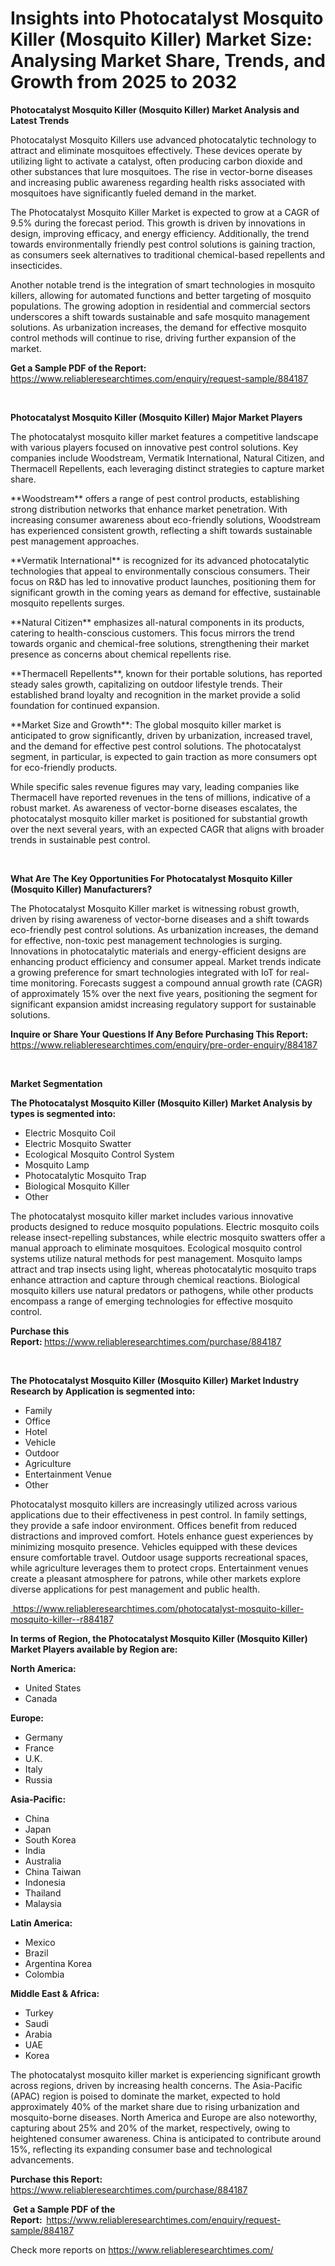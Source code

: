<p><h1>Insights into Photocatalyst Mosquito Killer (Mosquito Killer) Market Size: Analysing Market Share, Trends, and Growth from 2025 to 2032</h1></p><p><strong>Photocatalyst Mosquito Killer (Mosquito Killer) Market Analysis and Latest Trends</strong></p>
<p><p>Photocatalyst Mosquito Killers use advanced photocatalytic technology to attract and eliminate mosquitoes effectively. These devices operate by utilizing light to activate a catalyst, often producing carbon dioxide and other substances that lure mosquitoes. The rise in vector-borne diseases and increasing public awareness regarding health risks associated with mosquitoes have significantly fueled demand in the market.</p><p>The Photocatalyst Mosquito Killer Market is expected to grow at a CAGR of 9.5% during the forecast period. This growth is driven by innovations in design, improving efficacy, and energy efficiency. Additionally, the trend towards environmentally friendly pest control solutions is gaining traction, as consumers seek alternatives to traditional chemical-based repellents and insecticides.</p><p>Another notable trend is the integration of smart technologies in mosquito killers, allowing for automated functions and better targeting of mosquito populations. The growing adoption in residential and commercial sectors underscores a shift towards sustainable and safe mosquito management solutions. As urbanization increases, the demand for effective mosquito control methods will continue to rise, driving further expansion of the market.</p></p>
<p><strong>Get a Sample PDF of the Report:&nbsp;</strong> <a href="https://www.reliableresearchtimes.com/enquiry/request-sample/884187?utm_campaign=2175&utm_medium=2&utm_source=Github&utm_content=ia&utm_term=09022025&utm_id=photocatalyst-mosquito-killer-mosquito-killer">https://www.reliableresearchtimes.com/enquiry/request-sample/884187</a></p>
<p>&nbsp;</p>
<p><strong>Photocatalyst Mosquito Killer (Mosquito Killer) Major Market Players</strong></p>
<p><p>The photocatalyst mosquito killer market features a competitive landscape with various players focused on innovative pest control solutions. Key companies include Woodstream, Vermatik International, Natural Citizen, and Thermacell Repellents, each leveraging distinct strategies to capture market share.</p><p>**Woodstream** offers a range of pest control products, establishing strong distribution networks that enhance market penetration. With increasing consumer awareness about eco-friendly solutions, Woodstream has experienced consistent growth, reflecting a shift towards sustainable pest management approaches.</p><p>**Vermatik International** is recognized for its advanced photocatalytic technologies that appeal to environmentally conscious consumers. Their focus on R&D has led to innovative product launches, positioning them for significant growth in the coming years as demand for effective, sustainable mosquito repellents surges.</p><p>**Natural Citizen** emphasizes all-natural components in its products, catering to health-conscious customers. This focus mirrors the trend towards organic and chemical-free solutions, strengthening their market presence as concerns about chemical repellents rise.</p><p>**Thermacell Repellents**, known for their portable solutions, has reported steady sales growth, capitalizing on outdoor lifestyle trends. Their established brand loyalty and recognition in the market provide a solid foundation for continued expansion.</p><p>**Market Size and Growth**: The global mosquito killer market is anticipated to grow significantly, driven by urbanization, increased travel, and the demand for effective pest control solutions. The photocatalyst segment, in particular, is expected to gain traction as more consumers opt for eco-friendly products. </p><p>While specific sales revenue figures may vary, leading companies like Thermacell have reported revenues in the tens of millions, indicative of a robust market. As awareness of vector-borne diseases escalates, the photocatalyst mosquito killer market is positioned for substantial growth over the next several years, with an expected CAGR that aligns with broader trends in sustainable pest control.</p></p>
<p>&nbsp;</p>
<p><strong>What Are The Key Opportunities For Photocatalyst Mosquito Killer (Mosquito Killer) Manufacturers?</strong></p>
<p><p>The Photocatalyst Mosquito Killer market is witnessing robust growth, driven by rising awareness of vector-borne diseases and a shift towards eco-friendly pest control solutions. As urbanization increases, the demand for effective, non-toxic pest management technologies is surging. Innovations in photocatalytic materials and energy-efficient designs are enhancing product efficiency and consumer appeal. Market trends indicate a growing preference for smart technologies integrated with IoT for real-time monitoring. Forecasts suggest a compound annual growth rate (CAGR) of approximately 15% over the next five years, positioning the segment for significant expansion amidst increasing regulatory support for sustainable solutions.</p></p>
<p><strong>Inquire or Share Your Questions If Any Before Purchasing This Report:</strong> <a href="https://www.reliableresearchtimes.com/enquiry/pre-order-enquiry/884187?utm_campaign=2175&utm_medium=2&utm_source=Github&utm_content=ia&utm_term=09022025&utm_id=photocatalyst-mosquito-killer-mosquito-killer">https://www.reliableresearchtimes.com/enquiry/pre-order-enquiry/884187</a></p>
<p>&nbsp;</p>
<p><strong>Market Segmentation</strong></p>
<p><strong>The Photocatalyst Mosquito Killer (Mosquito Killer) Market Analysis by types is segmented into:</strong></p>
<p><ul><li>Electric Mosquito Coil</li><li>Electric Mosquito Swatter</li><li>Ecological Mosquito Control System</li><li>Mosquito Lamp</li><li>Photocatalytic Mosquito Trap</li><li>Biological Mosquito Killer</li><li>Other</li></ul></p>
<p><p>The photocatalyst mosquito killer market includes various innovative products designed to reduce mosquito populations. Electric mosquito coils release insect-repelling substances, while electric mosquito swatters offer a manual approach to eliminate mosquitoes. Ecological mosquito control systems utilize natural methods for pest management. Mosquito lamps attract and trap insects using light, whereas photocatalytic mosquito traps enhance attraction and capture through chemical reactions. Biological mosquito killers use natural predators or pathogens, while other products encompass a range of emerging technologies for effective mosquito control.</p></p>
<p><strong>Purchase this Report:&nbsp;</strong><a href="https://www.reliableresearchtimes.com/purchase/884187?utm_campaign=2175&utm_medium=2&utm_source=Github&utm_content=ia&utm_term=09022025&utm_id=photocatalyst-mosquito-killer-mosquito-killer">https://www.reliableresearchtimes.com/purchase/884187</a></p>
<p>&nbsp;</p>
<p><strong>The Photocatalyst Mosquito Killer (Mosquito Killer) Market Industry Research by Application is segmented into:</strong></p>
<p><ul><li>Family</li><li>Office</li><li>Hotel</li><li>Vehicle</li><li>Outdoor</li><li>Agriculture</li><li>Entertainment Venue</li><li>Other</li></ul></p>
<p><p>Photocatalyst mosquito killers are increasingly utilized across various applications due to their effectiveness in pest control. In family settings, they provide a safe indoor environment. Offices benefit from reduced distractions and improved comfort. Hotels enhance guest experiences by minimizing mosquito presence. Vehicles equipped with these devices ensure comfortable travel. Outdoor usage supports recreational spaces, while agriculture leverages them to protect crops. Entertainment venues create a pleasant atmosphere for patrons, while other markets explore diverse applications for pest management and public health.</p></p>
<p><a href="https://www.reliableresearchtimes.com/photocatalyst-mosquito-killer-mosquito-killer--r884187?utm_campaign=2175&utm_medium=2&utm_source=Github&utm_content=ia&utm_term=09022025&utm_id=photocatalyst-mosquito-killer-mosquito-killer">&nbsp;https://www.reliableresearchtimes.com/photocatalyst-mosquito-killer-mosquito-killer--r884187</a></p>
<p><strong>In terms of Region, the Photocatalyst Mosquito Killer (Mosquito Killer) Market Players available by Region are:</strong></p>
<p>
    <p> <strong> North America: </strong>
        <ul>
            <li>United States</li>
            <li>Canada</li>
        </ul>
        </p> 
    <p> <strong> Europe: </strong>
        <ul>
            <li>Germany</li>
            <li>France</li>
            <li>U.K.</li>
            <li>Italy</li>
            <li>Russia</li>
        </ul>
        </p> 
    <p> <strong> Asia-Pacific: </strong>
        <ul>
            <li>China</li>
            <li>Japan</li>
            <li>South Korea</li>
            <li>India</li>
            <li>Australia</li>
            <li>China Taiwan</li>
            <li>Indonesia</li>
            <li>Thailand</li>
            <li>Malaysia</li>
        </ul>
        </p> 
    <p> <strong> Latin America: </strong>
        <ul>
            <li>Mexico</li>
            <li>Brazil</li>
            <li>Argentina Korea</li>
            <li>Colombia</li>
        </ul>
        </p> 
    <p> <strong> Middle East & Africa: </strong>
        <ul>
            <li>Turkey</li>
            <li>Saudi</li>
            <li>Arabia</li>
            <li>UAE</li>
            <li>Korea</li>
        </ul>
    </p>
    </p>
<p><p>The photocatalyst mosquito killer market is experiencing significant growth across regions, driven by increasing health concerns. The Asia-Pacific (APAC) region is poised to dominate the market, expected to hold approximately 40% of the market share due to rising urbanization and mosquito-borne diseases. North America and Europe are also noteworthy, capturing about 25% and 20% of the market, respectively, owing to heightened consumer awareness. China is anticipated to contribute around 15%, reflecting its expanding consumer base and technological advancements.</p></p>
<p><strong>Purchase this Report: </strong><a href="https://www.reliableresearchtimes.com/purchase/884187?utm_campaign=2175&utm_medium=2&utm_source=Github&utm_content=ia&utm_term=09022025&utm_id=photocatalyst-mosquito-killer-mosquito-killer">https://www.reliableresearchtimes.com/purchase/884187</a></p>
<p>&nbsp;<strong>Get a Sample PDF of the Report:&nbsp;&nbsp;</strong><a href="https://www.reliableresearchtimes.com/enquiry/request-sample/884187?utm_campaign=2175&utm_medium=2&utm_source=Github&utm_content=ia&utm_term=09022025&utm_id=photocatalyst-mosquito-killer-mosquito-killer">https://www.reliableresearchtimes.com/enquiry/request-sample/884187</a></p>
<p><strong></strong></p>
<p>Check more reports on <a href="https://www.reliableresearchtimes.com/?utm_campaign=2175&utm_medium=2&utm_source=Github&utm_content=ia&utm_term=09022025&utm_id=photocatalyst-mosquito-killer-mosquito-killer">https://www.reliableresearchtimes.com/</a></p>